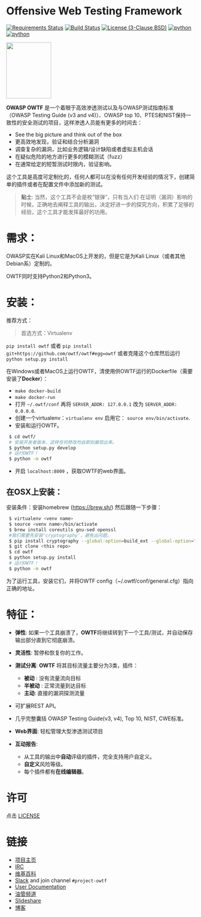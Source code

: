 Offensive Web Testing Framework
===

[![Requirements Status](https://requires.io/github/owtf/owtf/requirements.svg?branch=develop)](https://requires.io/github/owtf/owtf/requirements/?branch=develop)
[![Build Status](https://travis-ci.org/owtf/owtf.svg?branch=develop)](https://travis-ci.org/owtf/owtf)
[![License (3-Clause BSD)](https://img.shields.io/badge/license-BSD%203--Clause-blue.svg?style=flat-square)](http://opensource.org/licenses/BSD-3-Clause)
[![python](https://img.shields.io/badge/python-2.7-blue.svg)](https://www.python.org/downloads/)
[![python](https://img.shields.io/badge/python-3.6-blue.svg)](https://www.python.org/downloads/)

<img src="https://www.owasp.org/images/7/73/OWTFLogo.png" height="150" width="120" />

**OWASP OWTF** 是一个着眼于高效渗透测试以及与OWASP测试指南标准（OWASP Testing Guide (v3 and v4)）、OWASP top 10、PTES和NIST保持一致性的安全测试的项目，这样渗透人员能有更多的时间去：

- See the big picture and think out of the box
- 更高效地发现，验证和结合分析漏洞
- 调查复杂的漏洞，比如业务逻辑/设计缺陷或者虚拟主机会话
- 在疑似危险的地方进行更多的模糊测试（fuzz）
- 在通常给定的短暂测试时限内，验证影响。

这个工具是高度可定制化的，任何人都可以在没有任何开发经验的情况下，创建简单的插件或者在配置文件中添加新的测试。

> **贴士**: 当然，这个工具不会是枚“银弹”，只有当人们
在证明（漏洞）影响的时候，正确地去阐释工具的输出，决定好进一步的探究方向，积累了足够的经验，这个工具才能发挥最好的功用。


需求：
===

OWASP实在Kali Linux和MacOS上开发的，但是它是为Kali Linux（或者其他Debian系）定制的。

OWTF同时支持Python2和Python3。

安装：
===

推荐方式：

> 首选方式：Virtualenv

`pip install owtf` 或者 `pip install git+https://github.com/owtf/owtf#egg=owtf` 或者克隆这个仓库然后运行 `python setup.py install`

在Windows或者MacOS上运行OWTF，清使用供OWTF运行的Dockerfile（需要安装了**Docker**）：

 - `make docker-build`
 - `make docker-run`
 - 打开 `~/.owtf/conf` 再将 `SERVER_ADDR: 127.0.0.1` 改为 `SERVER_ADDR: 0.0.0.0`.
 - 创建一个virtualenv：`virtualenv env` 启用它： `source env/bin/activate`.
 - 安装和运行OWTF。
 
  ```bash
   $ cd owtf/
   # 安装开发者版本，这样任何修改均会即刻展现出来。
   $ python setup.py develop
   # 运行OWTF！
   $ python -m owtf
  ```
 - 开启 `localhost:8009` ，获取OWTF的web界面。

## 在OSX上安装：

安装条件：安装homebrew (https://brew.sh/) 然后跟随一下步骤：
 
```bash
 $ virtualenv <venv name>
 $ source <venv name>/bin/activate
 $ brew install coreutils gnu-sed openssl
 #我们需要先安装'cryptography'，避免出问题。
 $ pip install cryptography --global-option=build_ext --global-option="-L/usr/local/opt/openssl/lib" --global-option="-I/usr/local/opt/openssl/include"
 $ git clone <this repo>
 $ cd owtf
 $ python setup.py install
 # 运行OWTF！
 $ python -m owtf
```

为了运行工具，安装它们，并将OWTF config（~/.owtf/conf/general.cfg）指向正确的地址。

特征：
===

- **弹性**: 如果一个工具崩溃了，**OWTF**将继续转到下一个工具/测试，并自动保存输出部分直到它彻底崩溃。

- **灵活性**: 暂停和恢复你的工作。

- **测试分离**: **OWTF** 将其目标流量主要分为3类，插件：

  - **被动** : 没有流量流向目标
  - **半被动** : 正常流量到达目标
  - **主动**:  直接的漏洞探测流量

- 可扩展REST API。

- 几乎完整囊括 OWASP Testing Guide(v3, v4), Top 10, NIST, CWE标准。

- **Web界面**: 轻松管理大型渗透测试项目

- **互动报告**:
  - 从工具的输出中**自动**评级的插件，完全支持用户自定义。
  - **自定义**风险等级。
  - 每个插件都有**在线编辑器**。


许可
===

点击 [LICENSE](LICENSE.md)

链接
===

- [项目主页](http://owtf.github.io/)
- [IRC](http://webchat.freenode.net/?randomnick=1&channels=%23owtf&prompt=1&uio=MTE9MjM20f)
- [维基百科](https://www.owasp.org/index.php/OWASP_OWTF)
- [Slack](https://owasp.herokuapp.com) and join channel `#project-owtf`
- [User Documentation](http://docs.owtf.org/en/latest/)
- [油管频道](https://www.youtube.com/user/owtfproject)
- [Slideshare](http://www.slideshare.net/abrahamaranguren/presentations)
- [博客](http://blog.7-a.org/search/label/OWTF)
